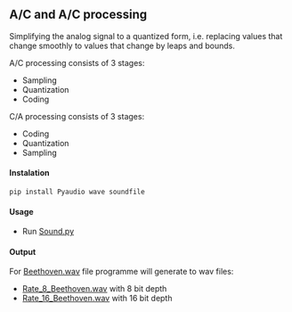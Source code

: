 ## A/C and A/C processing
Simplifying the analog signal to a quantized form, i.e. replacing values that change smoothly to values that change by leaps and bounds.

A/C processing consists of 3 stages:
* Sampling
* Quantization
* Coding

C/A processing consists of 3 stages:
* Coding
* Quantization
* Sampling

#### Instalation
```text
pip install Pyaudio wave soundfile
```

#### Usage

* Run [Sound.py](https://github.com/JuliaSzymanska/Sound/blob/master/Sound.py)

#### Output

For [Beethoven.wav]() file programme will generate to wav files:
* [Rate_8_Beethoven.wav]() with 8  bit depth
* [Rate_16_Beethoven.wav]() with 16  bit depth